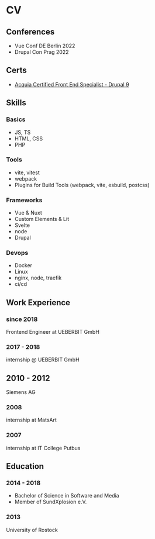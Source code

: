 # CV

## Conferences
- Vue Conf DE Berlin 2022
- Drupal Con Prag 2022

## Certs
- [Acquia Certified Front End Specialist - Drupal 9](https://certification.acquia.com/user/18431)

## Skills
### Basics
- JS, TS
- HTML, CSS
- PHP

### Tools
- vite, vitest
- webpack
- Plugins for Build Tools (webpack, vite, esbuild, postcss)

### Frameworks
- <i class="i-mdi:vuejs"></i>Vue & <i class="i-mdi:nuxt"></i> Nuxt
- Custom Elements & Lit
- Svelte
- node
- <i class="i-mdi:drupal"></i> Drupal

### Devops
- Docker
- Linux
- nginx, node, traefik
- ci/cd

## Work Experience

### since 2018
Frontend Engineer at UEBERBIT GmbH

### 2017 - 2018
internship @ UEBERBIT GmbH

## 2010 - 2012
Siemens AG

### 2008
internship at MatsArt

### 2007 
internship at IT College Putbus


## Education

### 2014 - 2018
- Bachelor of Science in Software and Media
- Member of SundXplosion e.V.

### 2013
University of Rostock
